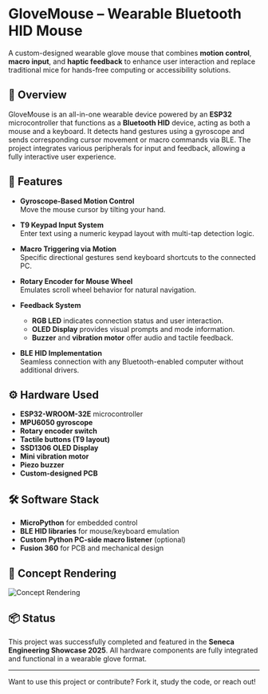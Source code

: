 # GloveMouse – Wearable Bluetooth HID Mouse

A custom-designed wearable glove mouse that combines **motion control**, **macro input**, and **haptic feedback** to enhance user interaction and replace traditional mice for hands-free computing or accessibility solutions.

## 🔧 Overview

GloveMouse is an all-in-one wearable device powered by an **ESP32** microcontroller that functions as a **Bluetooth HID** device, acting as both a mouse and a keyboard. It detects hand gestures using a gyroscope and sends corresponding cursor movement or macro commands via BLE. The project integrates various peripherals for input and feedback, allowing a fully interactive user experience.

## 🎯 Features

- **Gyroscope-Based Motion Control**  
  Move the mouse cursor by tilting your hand.

- **T9 Keypad Input System**  
  Enter text using a numeric keypad layout with multi-tap detection logic.

- **Macro Triggering via Motion**  
  Specific directional gestures send keyboard shortcuts to the connected PC.

- **Rotary Encoder for Mouse Wheel**  
  Emulates scroll wheel behavior for natural navigation.

- **Feedback System**  
  - **RGB LED** indicates connection status and user interaction.  
  - **OLED Display** provides visual prompts and mode information.  
  - **Buzzer** and **vibration motor** offer audio and tactile feedback.

- **BLE HID Implementation**  
  Seamless connection with any Bluetooth-enabled computer without additional drivers.

## ⚙️ Hardware Used

- **ESP32-WROOM-32E** microcontroller  
- **MPU6050 gyroscope**  
- **Rotary encoder switch**  
- **Tactile buttons (T9 layout)**  
- **SSD1306 OLED Display**  
- **Mini vibration motor**  
- **Piezo buzzer**  
- **Custom-designed PCB**

## 🛠️ Software Stack

- **MicroPython** for embedded control  
- **BLE HID libraries** for mouse/keyboard emulation  
- **Custom Python PC-side macro listener** (optional)  
- **Fusion 360** for PCB and mechanical design

## 📸 Concept Rendering

![Concept Rendering](/concept_renderings/concept1.jpg)


## 📦 Status

This project was successfully completed and featured in the **Seneca Engineering Showcase 2025**. All hardware components are fully integrated and functional in a wearable glove format.

---

Want to use this project or contribute? Fork it, study the code, or reach out!

